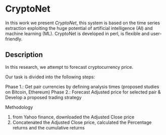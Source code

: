 # CryptoNet

 In this work we present _CryptoNet_, this system is based on the time series extraction exploiting the huge potential of artificial intelligence (AI) and machine learning (ML). 
 CryptoNet is developed in perl, is flexible and user-friendly.
 
 ## Description
 
In this research, we attempt to forecast cryptocurrency price.


Our task is divided into the following steps:

Phase 1.: Get pair currencies by defining analysis times (proposed studies on Bitcoin, Ethereum)
Phase 2.: Forecast Adjusted price for selected pair & Develop a proposed trading strategy 


Methodology 
1. from Yahoo finance, downloaded the Adjusted Close price
2. Concatenated the Adjusted Close price, calculated the Percentage returns and the cumulative returns
